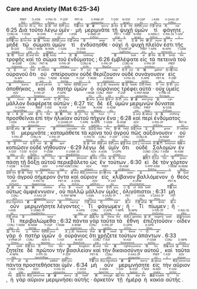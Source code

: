 
### Care and Anxiety (Mat 6:25-34)
6:25 <RUBY><ruby><ruby>Διὰ<rt>所以 for</rt></ruby><rt><a href='https://bible.fhl.net/new/s.php?N=0&k=01223&m='>διά</a></rt></ruby><rt>PREP</rt></RUBY> <RUBY><ruby><ruby>τοῦτο<rt>所以 this</rt></ruby><rt><a href='https://bible.fhl.net/new/s.php?N=0&k=05124&m='>οὗτος</a></rt></ruby><rt>D-ASN</rt></RUBY> <RUBY><ruby><ruby><span class='verb'>λέγω</span><rt>告訴 tell</rt></ruby><rt><a href='https://bible.fhl.net/new/s.php?N=0&k=03004&m='>λέγω</a></rt></ruby><rt>V-PAI-1S</rt></RUBY> <RUBY><ruby><ruby>ὑμῖν<rt>你們 you</rt></ruby><rt><a href='https://bible.fhl.net/new/s.php?N=0&k=05213&m='>σύ</a></rt></ruby><rt>P-2DP</rt></RUBY> · <RUBY><ruby><ruby>μὴ<rt>不要 not</rt></ruby><rt><a href='https://bible.fhl.net/new/s.php?N=0&k=03361&m='>μή</a></rt></ruby><rt>PRT-N</rt></RUBY> <RUBY><ruby><ruby><span class='verb'>μεριμνᾶτε</span><rt>憂慮 worry</rt></ruby><rt><a href='https://bible.fhl.net/new/s.php?N=0&k=03309&m='>μεριμνάω</a></rt></ruby><rt>V-PAM-2P</rt></RUBY> <RUBY><ruby><ruby>τῇ<rt>為 the</rt></ruby><rt><a href='https://bible.fhl.net/new/s.php?N=0&k=03588&m='>ὁ</a></rt></ruby><rt>T-DSF</rt></RUBY> <RUBY><ruby><ruby>ψυχῇ<rt>生命 life</rt></ruby><rt><a href='https://bible.fhl.net/new/s.php?N=0&k=05590&m='>ψυχή</a></rt></ruby><rt>N-DSF</rt></RUBY> <RUBY><ruby><ruby>ὑμῶν<rt>你們的 your</rt></ruby><rt><a href='https://bible.fhl.net/new/s.php?N=0&k=05216&m='>σύ</a></rt></ruby><rt>P-2GP</rt></RUBY> <RUBY><ruby><ruby>τί<rt>什麼 what</rt></ruby><rt><a href='https://bible.fhl.net/new/s.php?N=0&k=05101&m='>τίς</a></rt></ruby><rt>I-ASN</rt></RUBY> <RUBY><ruby><ruby><span class='verb'>φάγητε</span><rt>吃 eat</rt></ruby><rt><a href='https://bible.fhl.net/new/s.php?N=0&k=05315&m='>ἐσθίω</a></rt></ruby><rt>V-2AAS-2P</rt></RUBY> , <RUBY><ruby><ruby>μηδὲ<rt>也不要 nor</rt></ruby><rt><a href='https://bible.fhl.net/new/s.php?N=0&k=03366&m='>μηδέ</a></rt></ruby><rt>CONJ-N</rt></RUBY> <RUBY><ruby><ruby>τῷ<rt>為 for the</rt></ruby><rt><a href='https://bible.fhl.net/new/s.php?N=0&k=03588&m='>ὁ</a></rt></ruby><rt>T-DSN</rt></RUBY> <RUBY><ruby><ruby>σώματι<rt>身體 body</rt></ruby><rt><a href='https://bible.fhl.net/new/s.php?N=0&k=04983&m='>σῶμα</a></rt></ruby><rt>N-DSN</rt></RUBY> <RUBY><ruby><ruby>ὑμῶν<rt>你們的 your</rt></ruby><rt><a href='https://bible.fhl.net/new/s.php?N=0&k=05216&m='>σύ</a></rt></ruby><rt>P-2GP</rt></RUBY> <RUBY><ruby><ruby>τί<rt>什麼 what</rt></ruby><rt><a href='https://bible.fhl.net/new/s.php?N=0&k=05101&m='>τίς</a></rt></ruby><rt>I-ASN</rt></RUBY> <RUBY><ruby><ruby><span class='verb'>ἐνδύσησθε</span><rt>穿 wear</rt></ruby><rt><a href='https://bible.fhl.net/new/s.php?N=0&k=01746&m='>ἐνδύω</a></rt></ruby><rt>V-AMS-2P</rt></RUBY> · <RUBY><ruby><ruby>οὐχὶ<rt>不 not</rt></ruby><rt><a href='https://bible.fhl.net/new/s.php?N=0&k=03780&m='>οὐχί</a></rt></ruby><rt>PRT-I</rt></RUBY> <RUBY><ruby><ruby>ἡ<rt></rt></ruby><rt><a href='https://bible.fhl.net/new/s.php?N=0&k=03588&m='>ὁ</a></rt></ruby><rt>T-NSF</rt></RUBY> <RUBY><ruby><ruby>ψυχὴ<rt>生命 life</rt></ruby><rt><a href='https://bible.fhl.net/new/s.php?N=0&k=05590&m='>ψυχή</a></rt></ruby><rt>N-NSF</rt></RUBY> <RUBY><ruby><ruby>πλεῖόν<rt>勝於 more</rt></ruby><rt><a href='https://bible.fhl.net/new/s.php?N=0&k=04119&m='>πολύς</a></rt></ruby><rt>A-NSN-C</rt></RUBY> <RUBY><ruby><ruby><span class='verb'>ἐστι</span><rt>是 is</rt></ruby><rt><a href='https://bible.fhl.net/new/s.php?N=0&k=02076&m='>εἰμί</a></rt></ruby><rt>V-PAI-3S</rt></RUBY> <RUBY><ruby><ruby>τῆς<rt></rt></ruby><rt><a href='https://bible.fhl.net/new/s.php?N=0&k=03588&m='>ὁ</a></rt></ruby><rt>T-GSF</rt></RUBY> <RUBY><ruby><ruby>τροφῆς<rt>食物 food</rt></ruby><rt><a href='https://bible.fhl.net/new/s.php?N=0&k=05160&m='>τροφή</a></rt></ruby><rt>N-GSF</rt></RUBY> <RUBY><ruby><ruby>καὶ<rt>而 and</rt></ruby><rt><a href='https://bible.fhl.net/new/s.php?N=0&k=02532&m='>καί</a></rt></ruby><rt>CONJ</rt></RUBY> <RUBY><ruby><ruby>τὸ<rt>the</rt></ruby><rt><a href='https://bible.fhl.net/new/s.php?N=0&k=03588&m='>ὁ</a></rt></ruby><rt>T-NSN</rt></RUBY> <RUBY><ruby><ruby>σῶμα<rt>身體 body</rt></ruby><rt><a href='https://bible.fhl.net/new/s.php?N=0&k=04983&m='>σῶμα</a></rt></ruby><rt>N-NSN</rt></RUBY> <RUBY><ruby><ruby>τοῦ<rt></rt></ruby><rt><a href='https://bible.fhl.net/new/s.php?N=0&k=03588&m='>ὁ</a></rt></ruby><rt>T-GSN</rt></RUBY> <RUBY><ruby><ruby>ἐνδύματος<rt>衣服 clothing</rt></ruby><rt><a href='https://bible.fhl.net/new/s.php?N=0&k=01742&m='>ἔνδυμα</a></rt></ruby><rt>N-GSN</rt></RUBY> ; 6:26 <RUBY><ruby><ruby><span class='verb'>ἐμβλέψατε</span><rt>看 look</rt></ruby><rt><a href='https://bible.fhl.net/new/s.php?N=0&k=01689&m='>ἐμβλέπω</a></rt></ruby><rt>V-AAM-2P</rt></RUBY> <RUBY><ruby><ruby>εἰς<rt>at</rt></ruby><rt><a href='https://bible.fhl.net/new/s.php?N=0&k=01519&m='>εἰς</a></rt></ruby><rt>PREP</rt></RUBY> <RUBY><ruby><ruby>τὰ<rt>那 the</rt></ruby><rt><a href='https://bible.fhl.net/new/s.php?N=0&k=03588&m='>ὁ</a></rt></ruby><rt>T-APN</rt></RUBY> <RUBY><ruby><ruby>πετεινὰ<rt>飛鳥 birds</rt></ruby><rt><a href='https://bible.fhl.net/new/s.php?N=0&k=04071&m='>πετεινόν</a></rt></ruby><rt>N-APN</rt></RUBY> <RUBY><ruby><ruby>τοῦ<rt>the</rt></ruby><rt><a href='https://bible.fhl.net/new/s.php?N=0&k=03588&m='>ὁ</a></rt></ruby><rt>T-GSM</rt></RUBY> <RUBY><ruby><ruby>οὐρανοῦ<rt>天空 air</rt></ruby><rt><a href='https://bible.fhl.net/new/s.php?N=0&k=03772&m='>οὐρανός</a></rt></ruby><rt>N-GSM</rt></RUBY> <RUBY><ruby><ruby>ὅτι<rt>that</rt></ruby><rt><a href='https://bible.fhl.net/new/s.php?N=0&k=03754&m='>ὅτι</a></rt></ruby><rt>CONJ</rt></RUBY> <RUBY><ruby><ruby>οὐ<rt>不 neither</rt></ruby><rt><a href='https://bible.fhl.net/new/s.php?N=0&k=03756&m='>οὐ</a></rt></ruby><rt>PRT-N</rt></RUBY> <RUBY><ruby><ruby><span class='verb'>σπείρουσιν</span><rt>種 sow</rt></ruby><rt><a href='https://bible.fhl.net/new/s.php?N=0&k=04687&m='>σπείρω</a></rt></ruby><rt>V-PAI-3P</rt></RUBY> <RUBY><ruby><ruby>οὐδὲ<rt>不 nor</rt></ruby><rt><a href='https://bible.fhl.net/new/s.php?N=0&k=03761&m='>οὐδέ</a></rt></ruby><rt>CONJ-N</rt></RUBY> <RUBY><ruby><ruby><span class='verb'>θερίζουσιν</span><rt>收 reap</rt></ruby><rt><a href='https://bible.fhl.net/new/s.php?N=0&k=02325&m='>θερίζω</a></rt></ruby><rt>V-PAI-3P</rt></RUBY> <RUBY><ruby><ruby>οὐδὲ<rt>也不 nor</rt></ruby><rt><a href='https://bible.fhl.net/new/s.php?N=0&k=03761&m='>οὐδέ</a></rt></ruby><rt>CONJ-N</rt></RUBY> <RUBY><ruby><ruby><span class='verb'>συνάγουσιν</span><rt>存糧 gather</rt></ruby><rt><a href='https://bible.fhl.net/new/s.php?N=0&k=04863&m='>συνάγω</a></rt></ruby><rt>V-PAI-3P</rt></RUBY> <RUBY><ruby><ruby>εἰς<rt>在~裡 into</rt></ruby><rt><a href='https://bible.fhl.net/new/s.php?N=0&k=01519&m='>εἰς</a></rt></ruby><rt>PREP</rt></RUBY> <RUBY><ruby><ruby>ἀποθήκας<rt>倉 barns</rt></ruby><rt><a href='https://bible.fhl.net/new/s.php?N=0&k=00596&m='>ἀποθήκη</a></rt></ruby><rt>N-APF</rt></RUBY> , <RUBY><ruby><ruby>καὶ<rt>而 and yet</rt></ruby><rt><a href='https://bible.fhl.net/new/s.php?N=0&k=02532&m='>καί</a></rt></ruby><rt>CONJ</rt></RUBY> <RUBY><ruby><ruby>ὁ<rt>the</rt></ruby><rt><a href='https://bible.fhl.net/new/s.php?N=0&k=03588&m='>ὁ</a></rt></ruby><rt>T-NSM</rt></RUBY> <RUBY><ruby><ruby>πατὴρ<rt>父 father</rt></ruby><rt><a href='https://bible.fhl.net/new/s.php?N=0&k=03962&m='>πατήρ</a></rt></ruby><rt>N-NSM</rt></RUBY> <RUBY><ruby><ruby>ὑμῶν<rt>你們的 your</rt></ruby><rt><a href='https://bible.fhl.net/new/s.php?N=0&k=05216&m='>σύ</a></rt></ruby><rt>P-2GP</rt></RUBY> <RUBY><ruby><ruby>ὁ<rt></rt></ruby><rt><a href='https://bible.fhl.net/new/s.php?N=0&k=03588&m='>ὁ</a></rt></ruby><rt>T-NSM</rt></RUBY> <RUBY><ruby><ruby>οὐράνιος<rt>天上的 heavenly</rt></ruby><rt><a href='https://bible.fhl.net/new/s.php?N=0&k=03770&m='>οὐράνιος</a></rt></ruby><rt>A-NSM</rt></RUBY> <RUBY><ruby><ruby><span class='verb'>τρέφει</span><rt>養活 feeds</rt></ruby><rt><a href='https://bible.fhl.net/new/s.php?N=0&k=05142&m='>τρέφω</a></rt></ruby><rt>V-PAI-3S</rt></RUBY> <RUBY><ruby><ruby>αὐτά<rt>它們 them</rt></ruby><rt><a href='https://bible.fhl.net/new/s.php?N=0&k=00846&m='>αὐτός</a></rt></ruby><rt>P-APN</rt></RUBY> · <RUBY><ruby><ruby>οὐχ<rt>不 not</rt></ruby><rt><a href='https://bible.fhl.net/new/s.php?N=0&k=03756&m='>οὐ</a></rt></ruby><rt>PRT-N</rt></RUBY> <RUBY><ruby><ruby>ὑμεῖς<rt>你們 you</rt></ruby><rt><a href='https://bible.fhl.net/new/s.php?N=0&k=05210&m='>σύ</a></rt></ruby><rt>P-2NP</rt></RUBY> <RUBY><ruby><ruby>μᾶλλον<rt>更 more</rt></ruby><rt><a href='https://bible.fhl.net/new/s.php?N=0&k=03123&m='>μᾶλλον</a></rt></ruby><rt>ADV</rt></RUBY> <RUBY><ruby><ruby><span class='verb'>διαφέρετε</span><rt>貴重 worth</rt></ruby><rt><a href='https://bible.fhl.net/new/s.php?N=0&k=01308&m='>διαφέρω</a></rt></ruby><rt>V-PAI-2P</rt></RUBY> <RUBY><ruby><ruby>αὐτῶν<rt>它們 they</rt></ruby><rt><a href='https://bible.fhl.net/new/s.php?N=0&k=00846&m='>αὐτός</a></rt></ruby><rt>P-GPN</rt></RUBY> ; 6:27 <RUBY><ruby><ruby>τίς<rt>誰 who</rt></ruby><rt><a href='https://bible.fhl.net/new/s.php?N=0&k=05101&m='>τίς</a></rt></ruby><rt>I-NSM</rt></RUBY> <RUBY><ruby><ruby>δὲ<rt>又 and</rt></ruby><rt><a href='https://bible.fhl.net/new/s.php?N=0&k=01161&m='>δέ</a></rt></ruby><rt>CONJ</rt></RUBY> <RUBY><ruby><ruby>ἐξ<rt>當中 of</rt></ruby><rt><a href='https://bible.fhl.net/new/s.php?N=0&k=01537&m='>ἐκ</a></rt></ruby><rt>PREP</rt></RUBY> <RUBY><ruby><ruby>ὑμῶν<rt>你們 you</rt></ruby><rt><a href='https://bible.fhl.net/new/s.php?N=0&k=05216&m='>σύ</a></rt></ruby><rt>P-2GP</rt></RUBY> <RUBY><ruby><ruby><span class='ptc'>μεριμνῶν</span><rt>憂慮 worrying</rt></ruby><rt><a href='https://bible.fhl.net/new/s.php?N=0&k=03309&m='>μεριμνάω</a></rt></ruby><rt>V-PAP-NSM</rt></RUBY> <RUBY><ruby><ruby><span class='verb'>δύναται</span><rt>能 can</rt></ruby><rt><a href='https://bible.fhl.net/new/s.php?N=0&k=01410&m='>δύναμαι</a></rt></ruby><rt>V-PNI-3S</rt></RUBY> <RUBY><ruby><ruby><span class='inf'>προσθεῖναι</span><rt>使~多加 add</rt></ruby><rt><a href='https://bible.fhl.net/new/s.php?N=0&k=04369&m='>προστίθημι</a></rt></ruby><rt>V-2AAN</rt></RUBY> <RUBY><ruby><ruby>ἐπὶ<rt>使 to</rt></ruby><rt><a href='https://bible.fhl.net/new/s.php?N=0&k=01909&m='>ἐπί</a></rt></ruby><rt>PREP</rt></RUBY> <RUBY><ruby><ruby>τὴν<rt>the</rt></ruby><rt><a href='https://bible.fhl.net/new/s.php?N=0&k=03588&m='>ὁ</a></rt></ruby><rt>T-ASF</rt></RUBY> <RUBY><ruby><ruby>ἡλικίαν<rt>壽數 life</rt></ruby><rt><a href='https://bible.fhl.net/new/s.php?N=0&k=02244&m='>ἡλικία</a></rt></ruby><rt>N-ASF</rt></RUBY> <RUBY><ruby><ruby>αὐτοῦ<rt>自己 his</rt></ruby><rt><a href='https://bible.fhl.net/new/s.php?N=0&k=00846&m='>αὐτός</a></rt></ruby><rt>P-GSM</rt></RUBY> <RUBY><ruby><ruby>πῆχυν<rt>刻 hour</rt></ruby><rt><a href='https://bible.fhl.net/new/s.php?N=0&k=04083&m='>πῆχυς</a></rt></ruby><rt>N-ASM</rt></RUBY> <RUBY><ruby><ruby>ἕνα<rt>一 a</rt></ruby><rt><a href='https://bible.fhl.net/new/s.php?N=0&k=01520&m='>εἷς</a></rt></ruby><rt>A-ASM</rt></RUBY> ; 6:28 <RUBY><ruby><ruby>καὶ<rt>又 and</rt></ruby><rt><a href='https://bible.fhl.net/new/s.php?N=0&k=02532&m='>καί</a></rt></ruby><rt>CONJ</rt></RUBY> <RUBY><ruby><ruby>περὶ<rt>為 about</rt></ruby><rt><a href='https://bible.fhl.net/new/s.php?N=0&k=04012&m='>περί</a></rt></ruby><rt>PREP</rt></RUBY> <RUBY><ruby><ruby>ἐνδύματος<rt>衣服 clothing</rt></ruby><rt><a href='https://bible.fhl.net/new/s.php?N=0&k=01742&m='>ἔνδυμα</a></rt></ruby><rt>N-GSN</rt></RUBY> <RUBY><ruby><ruby>τί<rt>為什麼 why</rt></ruby><rt><a href='https://bible.fhl.net/new/s.php?N=0&k=05101&m='>τίς</a></rt></ruby><rt>I-ASN</rt></RUBY> <RUBY><ruby><ruby><span class='verb'>μεριμνᾶτε</span><rt>憂慮 worry</rt></ruby><rt><a href='https://bible.fhl.net/new/s.php?N=0&k=03309&m='>μεριμνάω</a></rt></ruby><rt>V-PAI-2P</rt></RUBY> ; <RUBY><ruby><ruby><span class='verb'>καταμάθετε</span><rt>看 consider</rt></ruby><rt><a href='https://bible.fhl.net/new/s.php?N=0&k=02648&m='>καταμανθάνω</a></rt></ruby><rt>V-2AAM-2P</rt></RUBY> <RUBY><ruby><ruby>τὰ<rt>the</rt></ruby><rt><a href='https://bible.fhl.net/new/s.php?N=0&k=03588&m='>ὁ</a></rt></ruby><rt>T-APN</rt></RUBY> <RUBY><ruby><ruby>κρίνα<rt>百合花 lilies</rt></ruby><rt><a href='https://bible.fhl.net/new/s.php?N=0&k=02918&m='>κρίνον</a></rt></ruby><rt>N-APN</rt></RUBY> <RUBY><ruby><ruby>τοῦ<rt>the</rt></ruby><rt><a href='https://bible.fhl.net/new/s.php?N=0&k=03588&m='>ὁ</a></rt></ruby><rt>T-GSM</rt></RUBY> <RUBY><ruby><ruby>ἀγροῦ<rt>野地 field</rt></ruby><rt><a href='https://bible.fhl.net/new/s.php?N=0&k=00068&m='>ἀγρός</a></rt></ruby><rt>N-GSM</rt></RUBY> <RUBY><ruby><ruby>πῶς<rt>怎麼 how</rt></ruby><rt><a href='https://bible.fhl.net/new/s.php?N=0&k=04459&m='>πῶς</a></rt></ruby><rt>ADV</rt></RUBY> <RUBY><ruby><ruby><span class='verb'>αὐξάνουσιν</span><rt>生長 grow</rt></ruby><rt><a href='https://bible.fhl.net/new/s.php?N=0&k=00837&m='>αὐξάνω</a></rt></ruby><rt>V-PAI-3P</rt></RUBY> · <RUBY><ruby><ruby>οὐ<rt>不 neither</rt></ruby><rt><a href='https://bible.fhl.net/new/s.php?N=0&k=03756&m='>οὐ</a></rt></ruby><rt>PRT-N</rt></RUBY> <RUBY><ruby><ruby><span class='verb'>κοπιῶσιν</span><rt>勞苦 toil</rt></ruby><rt><a href='https://bible.fhl.net/new/s.php?N=0&k=02872&m='>κοπιάω</a></rt></ruby><rt>V-PAI-3P</rt></RUBY> <RUBY><ruby><ruby>οὐδὲ<rt>也不 nor</rt></ruby><rt><a href='https://bible.fhl.net/new/s.php?N=0&k=03761&m='>οὐδέ</a></rt></ruby><rt>CONJ-N</rt></RUBY> <RUBY><ruby><ruby><span class='verb'>νήθουσιν</span><rt>紡織 spin</rt></ruby><rt><a href='https://bible.fhl.net/new/s.php?N=0&k=03514&m='>νήθω</a></rt></ruby><rt>V-PAI-3P</rt></RUBY> · 6:29 <RUBY><ruby><ruby><span class='verb'>λέγω</span><rt>告訴 tell</rt></ruby><rt><a href='https://bible.fhl.net/new/s.php?N=0&k=03004&m='>λέγω</a></rt></ruby><rt>V-PAI-1S</rt></RUBY> <RUBY><ruby><ruby>δὲ<rt>然而 yet</rt></ruby><rt><a href='https://bible.fhl.net/new/s.php?N=0&k=01161&m='>δέ</a></rt></ruby><rt>CONJ</rt></RUBY> <RUBY><ruby><ruby>ὑμῖν<rt>你們 you</rt></ruby><rt><a href='https://bible.fhl.net/new/s.php?N=0&k=05213&m='>σύ</a></rt></ruby><rt>P-2DP</rt></RUBY> <RUBY><ruby><ruby>ὅτι<rt>就是 that</rt></ruby><rt><a href='https://bible.fhl.net/new/s.php?N=0&k=03754&m='>ὅτι</a></rt></ruby><rt>CONJ</rt></RUBY> <RUBY><ruby><ruby>οὐδὲ<rt>比不上 not even</rt></ruby><rt><a href='https://bible.fhl.net/new/s.php?N=0&k=03761&m='>οὐδέ</a></rt></ruby><rt>CONJ-N</rt></RUBY> <RUBY><ruby><ruby>Σολομὼν<rt>所羅門 Solomon</rt></ruby><rt><a href='https://bible.fhl.net/new/s.php?N=0&k=04672&m='>Σολομών</a></rt></ruby><rt>N-NSM</rt></RUBY> <RUBY><ruby><ruby>ἐν<rt>時候 in</rt></ruby><rt><a href='https://bible.fhl.net/new/s.php?N=0&k=01722&m='>ἐν</a></rt></ruby><rt>PREP</rt></RUBY> <RUBY><ruby><ruby>πάσῃ<rt>極 all</rt></ruby><rt><a href='https://bible.fhl.net/new/s.php?N=0&k=03956&m='>πᾶς</a></rt></ruby><rt>A-DSF</rt></RUBY> <RUBY><ruby><ruby>τῇ<rt>the</rt></ruby><rt><a href='https://bible.fhl.net/new/s.php?N=0&k=03588&m='>ὁ</a></rt></ruby><rt>T-DSF</rt></RUBY> <RUBY><ruby><ruby>δόξῃ<rt>榮華 glory</rt></ruby><rt><a href='https://bible.fhl.net/new/s.php?N=0&k=01391&m='>δόξα</a></rt></ruby><rt>N-DSF</rt></RUBY> <RUBY><ruby><ruby>αὐτοῦ<rt>他 his</rt></ruby><rt><a href='https://bible.fhl.net/new/s.php?N=0&k=00846&m='>αὐτός</a></rt></ruby><rt>P-GSM</rt></RUBY> <RUBY><ruby><ruby><span class='verb'>περιεβάλετο</span><rt>穿戴 dressed</rt></ruby><rt><a href='https://bible.fhl.net/new/s.php?N=0&k=04016&m='>περιβάλλω</a></rt></ruby><rt>V-2AMI-3S</rt></RUBY> <RUBY><ruby><ruby>ὡς<rt>像 like</rt></ruby><rt><a href='https://bible.fhl.net/new/s.php?N=0&k=05613&m='>ὡς</a></rt></ruby><rt>ADV</rt></RUBY> <RUBY><ruby><ruby>ἓν<rt>一 one</rt></ruby><rt><a href='https://bible.fhl.net/new/s.php?N=0&k=01520&m='>εἷς</a></rt></ruby><rt>A-ASN</rt></RUBY> <RUBY><ruby><ruby>τούτων<rt>這些 these</rt></ruby><rt><a href='https://bible.fhl.net/new/s.php?N=0&k=05130&m='>οὗτος</a></rt></ruby><rt>D-GPN</rt></RUBY> . 6:30 <RUBY><ruby><ruby>εἰ<rt>雖然 if</rt></ruby><rt><a href='https://bible.fhl.net/new/s.php?N=0&k=01487&m='>εἰ</a></rt></ruby><rt>COND</rt></RUBY> <RUBY><ruby><ruby>δὲ<rt>但 but</rt></ruby><rt><a href='https://bible.fhl.net/new/s.php?N=0&k=01161&m='>δέ</a></rt></ruby><rt>CONJ</rt></RUBY> <RUBY><ruby><ruby>τὸν<rt>the</rt></ruby><rt><a href='https://bible.fhl.net/new/s.php?N=0&k=03588&m='>ὁ</a></rt></ruby><rt>T-ASM</rt></RUBY> <RUBY><ruby><ruby>χόρτον<rt>草 grass</rt></ruby><rt><a href='https://bible.fhl.net/new/s.php?N=0&k=05528&m='>χόρτος</a></rt></ruby><rt>N-ASM</rt></RUBY> <RUBY><ruby><ruby>τοῦ<rt>這些 the</rt></ruby><rt><a href='https://bible.fhl.net/new/s.php?N=0&k=03588&m='>ὁ</a></rt></ruby><rt>T-GSM</rt></RUBY> <RUBY><ruby><ruby>ἀγροῦ<rt>野地 field</rt></ruby><rt><a href='https://bible.fhl.net/new/s.php?N=0&k=00068&m='>ἀγρός</a></rt></ruby><rt>N-GSM</rt></RUBY> <RUBY><ruby><ruby>σήμερον<rt>今天 today</rt></ruby><rt><a href='https://bible.fhl.net/new/s.php?N=0&k=04594&m='>σήμερον</a></rt></ruby><rt>ADV</rt></RUBY> <RUBY><ruby><ruby><span class='ptc'>ὄντα</span><rt>在 is</rt></ruby><rt><a href='https://bible.fhl.net/new/s.php?N=0&k=05607&m='>εἰμί</a></rt></ruby><rt>V-PAP-ASM</rt></RUBY> <RUBY><ruby><ruby>καὶ<rt>就 and</rt></ruby><rt><a href='https://bible.fhl.net/new/s.php?N=0&k=02532&m='>καί</a></rt></ruby><rt>CONJ</rt></RUBY> <RUBY><ruby><ruby>αὔριον<rt>明天 tomorrow</rt></ruby><rt><a href='https://bible.fhl.net/new/s.php?N=0&k=00839&m='>αὔριον</a></rt></ruby><rt>ADV</rt></RUBY> <RUBY><ruby><ruby>εἰς<rt>在~裡 into</rt></ruby><rt><a href='https://bible.fhl.net/new/s.php?N=0&k=01519&m='>εἰς</a></rt></ruby><rt>PREP</rt></RUBY> <RUBY><ruby><ruby>κλίβανον<rt>爐 oven</rt></ruby><rt><a href='https://bible.fhl.net/new/s.php?N=0&k=02823&m='>κλίβανος</a></rt></ruby><rt>N-ASM</rt></RUBY> <RUBY><ruby><ruby><span class='ptc'>βαλλόμενον</span><rt>丟 thrown</rt></ruby><rt><a href='https://bible.fhl.net/new/s.php?N=0&k=00906&m='>βάλλω</a></rt></ruby><rt>V-PPP-ASM</rt></RUBY> <RUBY><ruby><ruby>ὁ<rt></rt></ruby><rt><a href='https://bible.fhl.net/new/s.php?N=0&k=03588&m='>ὁ</a></rt></ruby><rt>T-NSM</rt></RUBY> <RUBY><ruby><ruby>θεὸς<rt>神 God</rt></ruby><rt><a href='https://bible.fhl.net/new/s.php?N=0&k=02316&m='>θεός</a></rt></ruby><rt>N-NSM</rt></RUBY> <RUBY><ruby><ruby>οὕτως<rt>這樣 so</rt></ruby><rt><a href='https://bible.fhl.net/new/s.php?N=0&k=03779&m='>οὕτω(ς)</a></rt></ruby><rt>ADV</rt></RUBY> <RUBY><ruby><ruby><span class='verb'>ἀμφιέννυσιν</span><rt>裝飾 clothes</rt></ruby><rt><a href='https://bible.fhl.net/new/s.php?N=0&k=00294&m='>ἀμφιέννυμι</a></rt></ruby><rt>V-PAI-3S</rt></RUBY> , <RUBY><ruby><ruby>οὐ<rt>不 not</rt></ruby><rt><a href='https://bible.fhl.net/new/s.php?N=0&k=03756&m='>οὐ</a></rt></ruby><rt>PRT-N</rt></RUBY> <RUBY><ruby><ruby>πολλῷ<rt>多 much</rt></ruby><rt><a href='https://bible.fhl.net/new/s.php?N=0&k=04183&m='>πολύς</a></rt></ruby><rt>A-DSN</rt></RUBY> <RUBY><ruby><ruby>μᾶλλον<rt>更 more</rt></ruby><rt><a href='https://bible.fhl.net/new/s.php?N=0&k=03123&m='>μᾶλλον</a></rt></ruby><rt>ADV</rt></RUBY> <RUBY><ruby><ruby>ὑμᾶς<rt>你們 you</rt></ruby><rt><a href='https://bible.fhl.net/new/s.php?N=0&k=05209&m='>σύ</a></rt></ruby><rt>P-2AP</rt></RUBY> , <RUBY><ruby><ruby>ὀλιγόπιστοι<rt>小信 of little faith</rt></ruby><rt><a href='https://bible.fhl.net/new/s.php?N=0&k=03640&m='>ὀλιγόπιστος</a></rt></ruby><rt>A-VPM</rt></RUBY> ; 6:31 <RUBY><ruby><ruby>μὴ<rt>不要 not</rt></ruby><rt><a href='https://bible.fhl.net/new/s.php?N=0&k=03361&m='>μή</a></rt></ruby><rt>PRT-N</rt></RUBY> <RUBY><ruby><ruby>οὖν<rt>所以 therefore</rt></ruby><rt><a href='https://bible.fhl.net/new/s.php?N=0&k=03767&m='>οὖν</a></rt></ruby><rt>CONJ</rt></RUBY> <RUBY><ruby><ruby><span class='verb'>μεριμνήσητε</span><rt>憂慮 worry</rt></ruby><rt><a href='https://bible.fhl.net/new/s.php?N=0&k=03309&m='>μεριμνάω</a></rt></ruby><rt>V-AAS-2P</rt></RUBY> <RUBY><ruby><ruby><span class='ptc'>λέγοντες</span><rt>說 saying</rt></ruby><rt><a href='https://bible.fhl.net/new/s.php?N=0&k=03004&m='>λέγω</a></rt></ruby><rt>V-PAP-NPM</rt></RUBY> · <RUBY><ruby><ruby>Τί<rt>什麼 what</rt></ruby><rt><a href='https://bible.fhl.net/new/s.php?N=0&k=05101&m='>τίς</a></rt></ruby><rt>I-ASN</rt></RUBY> <RUBY><ruby><ruby><span class='verb'>φάγωμεν</span><rt>吃 eat</rt></ruby><rt><a href='https://bible.fhl.net/new/s.php?N=0&k=05315&m='>ἐσθίω</a></rt></ruby><rt>V-2AAS-1P</rt></RUBY> ; <RUBY><ruby><ruby>ἤ<rt>或 or</rt></ruby><rt><a href='https://bible.fhl.net/new/s.php?N=0&k=02228&m='>ἤ</a></rt></ruby><rt>PRT</rt></RUBY> · <RUBY><ruby><ruby>Τί<rt>什麼 what</rt></ruby><rt><a href='https://bible.fhl.net/new/s.php?N=0&k=05101&m='>τίς</a></rt></ruby><rt>I-ASN</rt></RUBY> <RUBY><ruby><ruby><span class='verb'>πίωμεν</span><rt>喝 drink</rt></ruby><rt><a href='https://bible.fhl.net/new/s.php?N=0&k=04095&m='>πίνω</a></rt></ruby><rt>V-2AAS-1P</rt></RUBY> ; <RUBY><ruby><ruby>ἤ<rt>或 or</rt></ruby><rt><a href='https://bible.fhl.net/new/s.php?N=0&k=02228&m='>ἤ</a></rt></ruby><rt>PRT</rt></RUBY> · <RUBY><ruby><ruby>Τί<rt>什麼 what</rt></ruby><rt><a href='https://bible.fhl.net/new/s.php?N=0&k=05101&m='>τίς</a></rt></ruby><rt>I-ASN</rt></RUBY> <RUBY><ruby><ruby><span class='verb'>περιβαλώμεθα</span><rt>穿 wear</rt></ruby><rt><a href='https://bible.fhl.net/new/s.php?N=0&k=04016&m='>περιβάλλω</a></rt></ruby><rt>V-2AMS-1P</rt></RUBY> ; 6:32 <RUBY><ruby><ruby>πάντα<rt>都 all</rt></ruby><rt><a href='https://bible.fhl.net/new/s.php?N=0&k=03956&m='>πᾶς</a></rt></ruby><rt>A-APN</rt></RUBY> <RUBY><ruby><ruby>γὰρ<rt>因為 for</rt></ruby><rt><a href='https://bible.fhl.net/new/s.php?N=0&k=01063&m='>γάρ</a></rt></ruby><rt>CONJ</rt></RUBY> <RUBY><ruby><ruby>ταῦτα<rt>這 these</rt></ruby><rt><a href='https://bible.fhl.net/new/s.php?N=0&k=05023&m='>οὗτος</a></rt></ruby><rt>D-APN</rt></RUBY> <RUBY><ruby><ruby>τὰ<rt>the</rt></ruby><rt><a href='https://bible.fhl.net/new/s.php?N=0&k=03588&m='>ὁ</a></rt></ruby><rt>T-NPN</rt></RUBY> <RUBY><ruby><ruby>ἔθνη<rt>外邦人 gentiles</rt></ruby><rt><a href='https://bible.fhl.net/new/s.php?N=0&k=01484&m='>ἔθνος</a></rt></ruby><rt>N-NPN</rt></RUBY> <RUBY><ruby><ruby><span class='verb'>ἐπιζητοῦσιν</span><rt>尋求 eagerly seek</rt></ruby><rt><a href='https://bible.fhl.net/new/s.php?N=0&k=01934&m='>ἐπιζητέω</a></rt></ruby><rt>V-PAI-3P</rt></RUBY> · <RUBY><ruby><ruby><span class='verb'>οἶδεν</span><rt>知道 knows</rt></ruby><rt><a href='https://bible.fhl.net/new/s.php?N=0&k=01492&m='>οἶδα</a></rt></ruby><rt>V-RAI-3S</rt></RUBY> <RUBY><ruby><ruby>γὰρ<rt>因 for</rt></ruby><rt><a href='https://bible.fhl.net/new/s.php?N=0&k=01063&m='>γάρ</a></rt></ruby><rt>CONJ</rt></RUBY> <RUBY><ruby><ruby>ὁ<rt>the</rt></ruby><rt><a href='https://bible.fhl.net/new/s.php?N=0&k=03588&m='>ὁ</a></rt></ruby><rt>T-NSM</rt></RUBY> <RUBY><ruby><ruby>πατὴρ<rt>父 father</rt></ruby><rt><a href='https://bible.fhl.net/new/s.php?N=0&k=03962&m='>πατήρ</a></rt></ruby><rt>N-NSM</rt></RUBY> <RUBY><ruby><ruby>ὑμῶν<rt>你們的 your</rt></ruby><rt><a href='https://bible.fhl.net/new/s.php?N=0&k=05216&m='>σύ</a></rt></ruby><rt>P-2GP</rt></RUBY> <RUBY><ruby><ruby>ὁ<rt></rt></ruby><rt><a href='https://bible.fhl.net/new/s.php?N=0&k=03588&m='>ὁ</a></rt></ruby><rt>T-NSM</rt></RUBY> <RUBY><ruby><ruby>οὐράνιος<rt>天上的 heavenly</rt></ruby><rt><a href='https://bible.fhl.net/new/s.php?N=0&k=03770&m='>οὐράνιος</a></rt></ruby><rt>A-NSM</rt></RUBY> <RUBY><ruby><ruby>ὅτι<rt>that</rt></ruby><rt><a href='https://bible.fhl.net/new/s.php?N=0&k=03754&m='>ὅτι</a></rt></ruby><rt>CONJ</rt></RUBY> <RUBY><ruby><ruby><span class='verb'>χρῄζετε</span><rt>需要 need</rt></ruby><rt><a href='https://bible.fhl.net/new/s.php?N=0&k=05535&m='>χρῄζω</a></rt></ruby><rt>V-PAI-2P</rt></RUBY> <RUBY><ruby><ruby>τούτων<rt>這 these</rt></ruby><rt><a href='https://bible.fhl.net/new/s.php?N=0&k=05130&m='>οὗτος</a></rt></ruby><rt>D-GPN</rt></RUBY> <RUBY><ruby><ruby>ἁπάντων<rt>一切 all</rt></ruby><rt><a href='https://bible.fhl.net/new/s.php?N=0&k=00537&m='>ἅπας</a></rt></ruby><rt>A-GPN</rt></RUBY> . 6:33 <RUBY><ruby><ruby><span class='verb'>ζητεῖτε</span><rt>求 seek</rt></ruby><rt><a href='https://bible.fhl.net/new/s.php?N=0&k=02212&m='>ζητέω</a></rt></ruby><rt>V-PAM-2P</rt></RUBY> <RUBY><ruby><ruby>δὲ<rt>但是 but</rt></ruby><rt><a href='https://bible.fhl.net/new/s.php?N=0&k=01161&m='>δέ</a></rt></ruby><rt>CONJ</rt></RUBY> <RUBY><ruby><ruby>πρῶτον<rt>先 first</rt></ruby><rt><a href='https://bible.fhl.net/new/s.php?N=0&k=04412&m='>πρῶτος</a></rt></ruby><rt>ADV-S</rt></RUBY> <RUBY><ruby><ruby>τὴν<rt>the</rt></ruby><rt><a href='https://bible.fhl.net/new/s.php?N=0&k=03588&m='>ὁ</a></rt></ruby><rt>T-ASF</rt></RUBY> <RUBY><ruby><ruby>βασιλείαν<rt>國 kingdom</rt></ruby><rt><a href='https://bible.fhl.net/new/s.php?N=0&k=00932&m='>βασιλεία</a></rt></ruby><rt>N-ASF</rt></RUBY> <RUBY><ruby><ruby>καὶ<rt>和 and</rt></ruby><rt><a href='https://bible.fhl.net/new/s.php?N=0&k=02532&m='>καί</a></rt></ruby><rt>CONJ</rt></RUBY> <RUBY><ruby><ruby>τὴν<rt>the</rt></ruby><rt><a href='https://bible.fhl.net/new/s.php?N=0&k=03588&m='>ὁ</a></rt></ruby><rt>T-ASF</rt></RUBY> <RUBY><ruby><ruby>δικαιοσύνην<rt>義 righteousness</rt></ruby><rt><a href='https://bible.fhl.net/new/s.php?N=0&k=01343&m='>δικαιοσύνη</a></rt></ruby><rt>N-ASF</rt></RUBY> <RUBY><ruby><ruby>αὐτοῦ<rt>他 his</rt></ruby><rt><a href='https://bible.fhl.net/new/s.php?N=0&k=00846&m='>αὐτός</a></rt></ruby><rt>P-GSM</rt></RUBY> , <RUBY><ruby><ruby>καὶ<rt>然後 and</rt></ruby><rt><a href='https://bible.fhl.net/new/s.php?N=0&k=02532&m='>καί</a></rt></ruby><rt>CONJ</rt></RUBY> <RUBY><ruby><ruby>ταῦτα<rt>這 these</rt></ruby><rt><a href='https://bible.fhl.net/new/s.php?N=0&k=05023&m='>οὗτος</a></rt></ruby><rt>D-NPN</rt></RUBY> <RUBY><ruby><ruby>πάντα<rt>一切 all</rt></ruby><rt><a href='https://bible.fhl.net/new/s.php?N=0&k=03956&m='>πᾶς</a></rt></ruby><rt>A-NPN</rt></RUBY> <RUBY><ruby><ruby><span class='verb'>προστεθήσεται</span><rt>加 added</rt></ruby><rt><a href='https://bible.fhl.net/new/s.php?N=0&k=04369&m='>προστίθημι</a></rt></ruby><rt>V-FPI-3S</rt></RUBY> <RUBY><ruby><ruby>ὑμῖν<rt>你們 you</rt></ruby><rt><a href='https://bible.fhl.net/new/s.php?N=0&k=05213&m='>σύ</a></rt></ruby><rt>P-2DP</rt></RUBY> . 6:34 <RUBY><ruby><ruby>μὴ<rt>不要 not</rt></ruby><rt><a href='https://bible.fhl.net/new/s.php?N=0&k=03361&m='>μή</a></rt></ruby><rt>PRT-N</rt></RUBY> <RUBY><ruby><ruby>οὖν<rt>所以 therefore</rt></ruby><rt><a href='https://bible.fhl.net/new/s.php?N=0&k=03767&m='>οὖν</a></rt></ruby><rt>CONJ</rt></RUBY> <RUBY><ruby><ruby><span class='verb'>μεριμνήσητε</span><rt>憂慮 worry</rt></ruby><rt><a href='https://bible.fhl.net/new/s.php?N=0&k=03309&m='>μεριμνάω</a></rt></ruby><rt>V-AAS-2P</rt></RUBY> <RUBY><ruby><ruby>εἰς<rt>為 about</rt></ruby><rt><a href='https://bible.fhl.net/new/s.php?N=0&k=01519&m='>εἰς</a></rt></ruby><rt>PREP</rt></RUBY> <RUBY><ruby><ruby>τὴν<rt></rt></ruby><rt><a href='https://bible.fhl.net/new/s.php?N=0&k=03588&m='>ὁ</a></rt></ruby><rt>T-ASF</rt></RUBY> <RUBY><ruby><ruby>αὔριον<rt>明天 tomorrow</rt></ruby><rt><a href='https://bible.fhl.net/new/s.php?N=0&k=00839&m='>αὔριον</a></rt></ruby><rt>ADV</rt></RUBY> , <RUBY><ruby><ruby>ἡ<rt>the</rt></ruby><rt><a href='https://bible.fhl.net/new/s.php?N=0&k=03588&m='>ὁ</a></rt></ruby><rt>T-NSF</rt></RUBY> <RUBY><ruby><ruby>γὰρ<rt>因為 for</rt></ruby><rt><a href='https://bible.fhl.net/new/s.php?N=0&k=01063&m='>γάρ</a></rt></ruby><rt>CONJ</rt></RUBY> <RUBY><ruby><ruby>αὔριον<rt>明天 tomorrow</rt></ruby><rt><a href='https://bible.fhl.net/new/s.php?N=0&k=00839&m='>αὔριον</a></rt></ruby><rt>ADV</rt></RUBY> <RUBY><ruby><ruby><span class='verb'>μεριμνήσει</span><rt>憂慮 worry</rt></ruby><rt><a href='https://bible.fhl.net/new/s.php?N=0&k=03309&m='>μεριμνάω</a></rt></ruby><rt>V-FAI-3S</rt></RUBY> <RUBY><ruby><ruby>αὑτῆς<rt>自 itself</rt></ruby><rt><a href='https://bible.fhl.net/new/s.php?N=0&k=01438&m='>ἑαυτοῦ</a></rt></ruby><rt>F-3GSF</rt></RUBY> · <RUBY><ruby><ruby>ἀρκετὸν<rt>夠 enough</rt></ruby><rt><a href='https://bible.fhl.net/new/s.php?N=0&k=00713&m='>ἀρκετός</a></rt></ruby><rt>A-NSN</rt></RUBY> <RUBY><ruby><ruby>τῇ<rt>(給) the</rt></ruby><rt><a href='https://bible.fhl.net/new/s.php?N=0&k=03588&m='>ὁ</a></rt></ruby><rt>T-DSF</rt></RUBY> <RUBY><ruby><ruby>ἡμέρᾳ<rt>天 day</rt></ruby><rt><a href='https://bible.fhl.net/new/s.php?N=0&k=02250&m='>ἡμέρα</a></rt></ruby><rt>N-DSF</rt></RUBY> <RUBY><ruby><ruby>ἡ<rt>the</rt></ruby><rt><a href='https://bible.fhl.net/new/s.php?N=0&k=03588&m='>ὁ</a></rt></ruby><rt>T-NSF</rt></RUBY> <RUBY><ruby><ruby>κακία<rt>難處 trouble</rt></ruby><rt><a href='https://bible.fhl.net/new/s.php?N=0&k=02549&m='>κακία</a></rt></ruby><rt>N-NSF</rt></RUBY> <RUBY><ruby><ruby>αὐτῆς<rt>它 its</rt></ruby><rt><a href='https://bible.fhl.net/new/s.php?N=0&k=00846&m='>αὐτός</a></rt></ruby><rt>P-GSF</rt></RUBY> . 

[^1]: **μεριμνᾶτε**：後面可以接兩個補語，間接受詞表示為「某人」憂慮，兩個疑問內嵌子句 (6:25cd) 表示擔憂的「問題」。
[^2]: οὐχὶ：預料有肯定答覆之問句中的疑問詞 (BAGD)。
[^3]: πλεῖόν：形容詞當實名詞用，後面接比較之所有格 τῆς τροφῆς (BAGD)。
[^4]: **διαφέρετε**：διαφέρω 後面接所有格，表示「更有價值於、更優越於」的對象——BAGD 認為是「不及物」動詞，但 BDAG 就把「不及物」三個字取消，所以這裡應該把 αὐτῶν 當作補語 (C) 才對。
[^5]: **περιεβάλετο**：關身語態，表示所羅門自己身上的穿戴 (BAGD)。
[^6]: 第一類條件句，6:30bcd 是條件子句，6:30e 是結果子句。
[^7]: 6:30cd 兩個分詞內嵌子句當作受詞 (τὸν χόρτον) 的受詞補語 (GGBB, 182-9 = 華, 189-95)。
[^8]: ὀλιγόπιστοι：從標點符號判斷，應該是形容詞當名詞用，同位於 ὑμᾶς——另一種可能是當成單純的形容詞，但因為格 (呼格) 與 ὑμᾶς 不一致，所以並不合適。
[^9]: 根據上下文判斷，省略了 6:30b 的主要動詞。
[^10]: 根據上下文判斷，省略了 6:31a 的動詞與分詞。
[^11]: **προστεθήσεται**：單數，因為主語是中性複數 (GGBB, 399-400 = 華, 420-1)。
[^12]: ἡ αὔριον：冠詞＋副詞，當作實名詞使用 (GGBB, 232-3 = 華, 242-3)。

